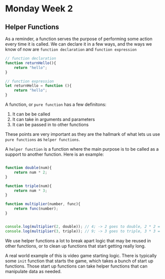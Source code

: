 # Monday Week 2

## Helper Functions

As a reminder, a function serves the purpose of performing some action every time it is called. We can declare it in a few ways, and the ways we know of now are `function declaration` and `function expression`

```js
// function declaration
function returnHello(){
    return "hello";
}

// function expression
let returnHello = function (){
    return "hello";
}


```

A function, or `pure function` has a few definitons:

1. It can be be called
2. It can take in arguments and parameters
3. It can be passed in to other functions

These points are very important as they are the hallmark of what lets us use `pure functions` as `helper functions`.

A `helper function` is a function where the main purpose is to be called as a support to another function. Here is an example:

```js

function double(num){
    return num * 2;
}

function triple(num){
    return num * 3;
}

function multiplier(number, func){
    return func(number);
}


console.log(multiplier(2, double)); // 4; -> 2 goes to double, 2 * 2 = 4;
console.log(multiplier(3, triple)); // 9; -> 3 goes to triple, 3 * 3 = 9;
```

We use helper functions a lot to break apart logic that may be reused in other functions, or to clean up functions that start getting really long.

A real world example of this is video game starting logic. There is typically some `init` function that starts the game, which takes a bunch of start up functions. Those start up functions can take helper functions that can manipulate data as needed.
